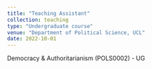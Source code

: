 ```yaml
---
title: "Teaching Assistant"
collection: teaching
type: "Undergraduate course"
venue: "Department of Political Science, UCL"
date: 2022-10-01
---
```


Democracy & Authoritarianism (POLS0002) - UG

